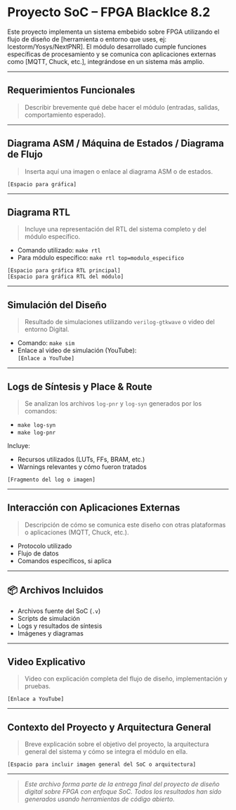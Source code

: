 # Proyecto SoC – FPGA BlackIce 8.2

Este proyecto implementa un sistema embebido sobre FPGA utilizando el flujo de diseño de [herramienta o entorno que uses, ej: Icestorm/Yosys/NextPNR]. El módulo desarrollado cumple funciones específicas de procesamiento y se comunica con aplicaciones externas como [MQTT, Chuck, etc.], integrándose en un sistema más amplio.

---

##  Requerimientos Funcionales

> Describir brevemente qué debe hacer el módulo (entradas, salidas, comportamiento esperado).

---

##  Diagrama ASM / Máquina de Estados / Diagrama de Flujo

> Inserta aquí una imagen o enlace al diagrama ASM o de estados.

`[Espacio para gráfica]`

---

##  Diagrama RTL

> Incluye una representación del RTL del sistema completo y del módulo específico.

- Comando utilizado: `make rtl`  
- Para módulo específico: `make rtl top=modulo_especifico`

`[Espacio para gráfica RTL principal]`  
`[Espacio para gráfica RTL del módulo]`

---

##  Simulación del Diseño

> Resultado de simulaciones utilizando `verilog-gtkwave` o video del entorno Digital.

- Comando: `make sim`
- Enlace al video de simulación (YouTube):  
`[Enlace a YouTube]`

---

##  Logs de Síntesis y Place & Route

> Se analizan los archivos `log-pnr` y `log-syn` generados por los comandos:

- `make log-syn`
- `make log-pnr`

Incluye:
- Recursos utilizados (LUTs, FFs, BRAM, etc.)
- Warnings relevantes y cómo fueron tratados

`[Fragmento del log o imagen]`

---

##  Interacción con Aplicaciones Externas

> Descripción de cómo se comunica este diseño con otras plataformas o aplicaciones (MQTT, Chuck, etc.).

- Protocolo utilizado
- Flujo de datos
- Comandos específicos, si aplica

---

## 📦 Archivos Incluidos

- Archivos fuente del SoC (`.v`)
- Scripts de simulación
- Logs y resultados de síntesis
- Imágenes y diagramas

---

##  Video Explicativo

> Video con explicación completa del flujo de diseño, implementación y pruebas.

`[Enlace a YouTube]`

---

##  Contexto del Proyecto y Arquitectura General

> Breve explicación sobre el objetivo del proyecto, la arquitectura general del sistema y cómo se integra el módulo en ella.

`[Espacio para incluir imagen general del SoC o arquitectura]`

---

> *Este archivo forma parte de la entrega final del proyecto de diseño digital sobre FPGA con enfoque SoC. Todos los resultados han sido generados usando herramientas de código abierto.*

